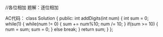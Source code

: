 //各位相加
题解：逐位相加

AC代码：
class Solution {
public:
    int addDigits(int num) {
        int sum = 0;
        while(1)
        {
            while(num != 0)
            {
                sum += num%10;
                num /= 10;
            }
            if(sum >= 10)
            {
                num = sum;
                sum = 0;
            }
            else
                break;
        }
        return sum;
    }
};
